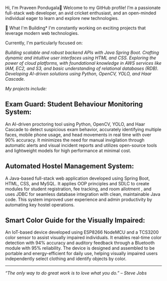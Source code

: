 Hi, I'm Praveen Pondugala👋
Welcome to my GitHub profile! I’m a passionate full-stack web developer, an avid cricket enthusiast, and an open-minded individual eager to learn and explore new technologies.

🚀 What I'm Building*
I'm constantly working on exciting projects that leverage modern web technologies. 

Currently, I'm particularly focused on:

*Building scalable and robust backend APIs with Java Spring Boot.
Crafting dynamic and intuitive user interfaces using HTML and CSS.
Exploring the power of cloud platforms, with foundational knowledge in AWS services like IAM, EC2, and S3, and basic understanding of relational databases (RDB).
Developing AI-driven solutions using Python, OpenCV, YOLO, and Haar Cascade.*

*My projects include:*

## Exam Guard: Student Behaviour Monitoring System:
An AI-driven proctoring tool using Python, OpenCV, YOLO, and Haar Cascade to detect suspicious exam behavior, accurately identifying multiple faces, mobile phone usage, and head movements in real time with over 90% accuracy. It minimizes the need for manual invigilation through automatic alerts and visual incident reports and utilizes open-source tools and lightweight models for high performance at minimal cost.

## Automated Hostel Management System:
A Java-based full-stack web application developed using Spring Boot, HTML, CSS, and MySQL. It applies OOP principles and SDLC to create modules for student registration, fee tracking, and room allotment , and uses JDBC for seamless database integration with clean, maintainable Java code. This system improved user experience and admin productivity by automating key hostel operations.

## Smart Color Guide for the Visually Impaired:
An IoT-based device developed using ESP8266 NodeMCU and a TCS3200 color sensor to assist visually impaired individuals. It enables real-time color detection with 94% accuracy and auditory feedback through a Bluetooth module with 95% reliability. The device is designed and assembled to be portable and energy-efficient for daily use, helping visually impaired users independently select clothing and identify objects by color.

---

_“The only way to do great work is to love what you do.” – Steve Jobs_

